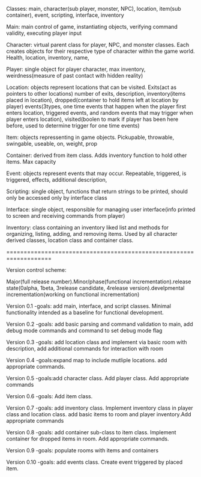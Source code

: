 Classes: main, character(sub player, monster, NPC), location, item(sub container), event, scripting, interface, inventory

Main: main control of game, instantiating objects, verifying command validity, executing player input

Character: virtual parent class for player, NPC, and monster classes. Each creates objects for their respective type of character within the game world. Health, location, inventory, name,

Player: single object for player character, max inventory, weirdness(measure of past contact with hidden reality)

Location: objects represent locations that can be visited. Exits(act as pointers to other locations) number of exits, description, inventory(items placed in location), dropped(container to hold items left at location by player) events(3types, one time events that happen when the player first enters location, triggered events, and random events that may trigger when player enters location), visited(boolen to mark if player has been here before, used to determine trigger for one time events)

Item: objects repressenting in game objects. Pickupable, throwable, swingable, useable, on, weight, prop

Container: derived from item class. Adds inventory function to hold other items. Max capacity

Event: objects represent events that may occur. Repeatable, triggered, is triggered, effects, additional description,

Scripting: single object, functions that return strings to be printed, should only be accessed only by interface class

Interface: single object, responsible for managing user interface(info printed to screen and receiving commands from player)

Inventory: class containing an inventory liked list and methods for organizing, listing, adding, and removing items. Used by all character derived classes, location class and container class.

===================================================================

Version control scheme:

Major(full release number).Minor/phase(functional incrementation).release state(0alpha, 1beta, 3release candidate, 4release version).develpmental incrementation(working on functional incrementation)

Version 0.1
-goals: add main, interface, and script classes. Minimal functionality intended as a baseline for functional development.

Version 0.2
-goals: add basic parsing and command validation to main, add debug mode commands and command to set debug mode flag

Version 0.3
-goals: add location class and implement via basic room with description, add additional commands for interaction with room

Version 0.4
-goals:expand map to include mutliple locations.  add appropriate commands. 

Version 0.5
-goals:add character class. Add player class. Add appropriate commands 

Version 0.6
-goals: Add item class.

Version 0.7
-goals: add inventory class. Implement inventory class in player class and location class. add basic items to room and player inventory.Add appropriate commands

Version 0.8
-goals: add container sub-class to item class. Implement container for dropped items in room. Add appropriate commands.

Version 0.9
-goals: populate rooms with items and containers

Version 0.10
-goals: add events class. Create event triggered by placed item.
